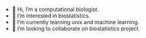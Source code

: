 - 👋 Hi, I’m a computational biologist. 
- 👀 I’m interested in biostatistics.
- 🌱 I’m currently learning unix and machine learning. 
- 💞️ I’m looking to collaborate on biostatistics project.

<!---
ksj-code/ksj-code is a ✨ special ✨ repository because its `README.md` (this file) appears on your GitHub profile.
You can click the Preview link to take a look at your changes.
--->
